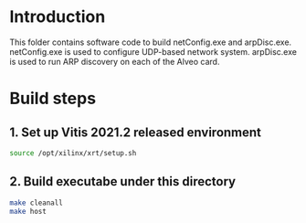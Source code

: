# Introduction

This folder contains software code to build netConfig.exe and arpDisc.exe. netConfig.exe is used to configure UDP-based network system. arpDisc.exe is used to run ARP discovery on each of the Alveo card.

# Build steps

## 1. Set up Vitis 2021.2 released environment

```sh
source /opt/xilinx/xrt/setup.sh
```

## 2. Build executabe under this directory

```sh
make cleanall
make host
```
